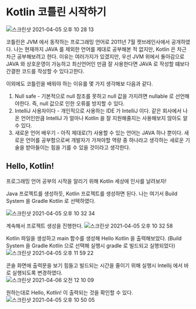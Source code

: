 # Kotlin 코틀린 시작하기

![스크린샷 2021-04-05 오후 10 28 13](https://user-images.githubusercontent.com/46964910/113578722-37ab5680-965e-11eb-9caa-403ff578357b.png)     

코틀린은 JVM 에서 동작하는 프로그래밍 언어로 2011년 7월 젯브레인사에서 공개하였다. 
나는 현재까지 JAVA 를 제외한 언어를 제대로 공부해본 적 없지만, Kotlin 은 차근차근 공부해보려고 한다. 
이유는 여러가지가 있겠지만, 우선 JVM 위에서 돌아감으로 JAVA 와 상호운영이 가능하고 
최신언어인 만큼 잘 사용한다면 JAVA 로 작성할 떄보다 간결한 코드를 작성할 수 있다고한다. 


이외에도 코틀린을 배워야 하는 이유를 몇 가지 생각해보 다음과 같다. 
1. Null safe - 기본적으로 null 참조를 못하고 null 값을 가지려면 nullable 로 선언해야한다. 
   즉, null 값으로 인한 오류를 방지할 수 있다.
2. IntelliJ 사용자이다 - 개인적으로 사용하는 IDE 가 IntelliJ 이다. 
   같은 회사에서 나온 언어인만큼 IntelliJ 가 얼마나 Kotlin 을 잘 지원해줄지는 
   사용해보지 않아도 알 수 있다. 
3. 새로운 언어 배우기 - 아직 제대로(?) 사용할 수 있는 언어는 JAVA 하나 뿐이다. 
   새로운 언어를 공부함으로써 개발자가 가져야할 역량 중 하나라고 생각하는 
   새로운 기술을 받아들이는 힘을 기를 수 있을 것이라고 생각한다.
   

## Hello, Kotlin! 
프로그래밍 언어 공부의 시작을 알리기 위해 Kotlin 세상에 인사를 날려보자!

Java 프로젝트를 생성하듯, Kotlin 프로젝트를 생성하면 된다. 나는 여기서 Build System 을 Gradle Kotlin 로 선택하였다.    

![스크린샷 2021-04-05 오후 10 32 34](https://user-images.githubusercontent.com/46964910/113588486-2b79c600-966b-11eb-8f18-476cedb68d15.png)
            
계속해서 프로젝트 생성을 진행한다. 
![스크린샷 2021-04-05 오후 10 32 58](https://user-images.githubusercontent.com/46964910/113588515-37fe1e80-966b-11eb-9272-e470048af1b6.png)
       
Kotlin 파일을 생성하고 main 함수를 생성해 Hello Kotlin 을 출력해보았다. (Build System 을 Gradle Kotlin 으로 선택해 실행시 gradle 로 빌드되고 실행되었다)     
![스크린샷 2021-04-05 오후 11 59 22](https://user-images.githubusercontent.com/46964910/113588880-a3e08700-966b-11eb-9aef-c2a256667db3.png)
      
콘솔 화면에 출력문을 보기 힘들고 빌드되는 시간을 줄이기 위해 실행시 Intellij 에서 바로 실행되도록 변경하였다.     
![스크린샷 2021-04-06 오전 12 10 09](https://user-images.githubusercontent.com/46964910/113589741-b7d8b880-966c-11eb-9fa4-464dda5adbaf.png)     

원하는대로 Hello, Kotlin! 이 출력되는 것을 확인할 수 있다. 
![스크린샷 2021-04-05 오후 10 50 05](https://user-images.githubusercontent.com/46964910/113589791-c626d480-966c-11eb-9b83-b1842b744701.png)





   

